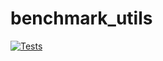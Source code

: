 # benchmark_utils
[![Tests](https://github.com/ayasyrev/benchmark_utils/workflows/Tests/badge.svg)](https://github.com/ayasyrev/benchmark_utils/actions?workflow=Tests)